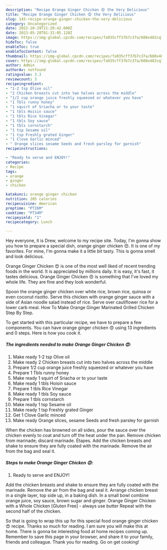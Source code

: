 ```yaml
---
description: "Recipe Orange Ginger Chicken 😍 the Very Delicious"
title: "Recipe Orange Ginger Chicken 😍 the Very Delicious"
slug: 143-recipe-orange-ginger-chicken-the-very-delicious
category: Uncategorized
date: 2022-10-29T21:29:42.600Z
date: 2023-05-28T01:31:05.120Z
image: https://img-global.cpcdn.com/recipes/fa935cff37b7c37a/680x482cq70/orange-ginger-chicken-recipe-main-photo.jpg
hideToc: false
enableToc: true
enableTocContent: false
thumbnail: https://img-global.cpcdn.com/recipes/fa935cff37b7c37a/680x482cq70/orange-ginger-chicken-recipe-main-photo.jpg
cover: https://img-global.cpcdn.com/recipes/fa935cff37b7c37a/680x482cq70/orange-ginger-chicken-recipe-main-photo.jpg
author: Admin
authorAv: notfound
ratingvalue: 3.3
reviewcount: 3
recipeingredient:
- "1-2 tsp Olive oil"
- "2 Chicken breasts cut into two halves across the middle"
- "1/2 cup orange juice freshly squeezed or whatever you have"
- "1 Tbls runny honey"
- "1 squirt of Sriacha or to your taste"
- "1 tbls Hoisin sauce"
- "1 tbls Rice Vinegar"
- "1 tbls Soy sauce"
- "1 tbls cornstarch"
- "1 tsp Sesame oil"
- "1 tsp Freshly grated Ginger"
- "1 Clove Garlic minced"
- " Orange slices sesame Seeds and fresh parsley for garnish"
recipeinstructions:

- "Ready to serve and ENJOY!"
categories:
- Recipe
tags:
- orange
- ginger
- chicken

katakunci: orange ginger chicken 
nutrition: 285 calories
recipecuisine: American
preptime: "PT26M"
cooktime: "PT34M"
recipeyield: "1"
recipecategory: Lunch

---
```



Hey everyone, it is Drew, welcome to my recipe site. Today, I'm gonna show you how to prepare a special dish, orange ginger chicken 😍. It is one of my favorites. For mine, I'm gonna make it a little bit tasty. This is gonna smell and look delicious.

Orange Ginger Chicken 😍 is one of the most well liked of recent trending foods in the world. It is appreciated by millions daily. It is easy, it's fast, it tastes delicious. Orange Ginger Chicken 😍 is something that I've loved my whole life. They are fine and they look wonderful.

Spoon the orange ginger chicken over white rice, brown rice, quinoa or even coconut risotto. Serve this chicken with orange ginger sauce with a side of Asian noodle salad instead of rice. Serve over cauliflower rice for a lower carb meal. How To Make Orange Ginger Marinated Grilled Chicken Step By Step.


To get started with this particular recipe, we have to prepare a few components. You can have orange ginger chicken 😍 using 13 ingredients and 0 steps. Here is how you cook it.

<!--inarticleads1-->

##### The ingredients needed to make Orange Ginger Chicken 😍:

1. Make ready 1-2 tsp Olive oil
1. Make ready 2 Chicken breasts cut into two halves across the middle
1. Prepare 1/2 cup orange juice freshly squeezed or whatever you have
1. Prepare 1 Tbls runny honey
1. Make ready 1 squirt of Sriacha or to your taste
1. Make ready 1 tbls Hoisin sauce
1. Prepare 1 tbls Rice Vinegar
1. Make ready 1 tbls Soy sauce
1. Prepare 1 tbls cornstarch
1. Make ready 1 tsp Sesame oil
1. Make ready 1 tsp Freshly grated Ginger
1. Get 1 Clove Garlic minced
1. Make ready  Orange slices, sesame Seeds and fresh parsley for garnish


When the chicken has browned on all sides, pour the sauce over the chicken evenly to coat and turn off the heat under the pan. Remove chicken from marinade; discard marinade. Étapes. Add the chicken breasts and shake to ensure they are fully coated with the marinade. Remove the air from the bag and seal it. 

<!--inarticleads2-->

##### Steps to make Orange Ginger Chicken 😍:


1. Ready to serve and ENJOY!

Add the chicken breasts and shake to ensure they are fully coated with the marinade. Remove the air from the bag and seal it. Arrange chicken breast in a single layer, top side up, in a baking dish. In a small bowl combine orange juice, soy sauce, brown sugar and ginger. Orange Ginger Chicken with a Whole Chicken [Gluten Free] - always use butter Repeat with the second half of the chicken. 

So that is going to wrap this up for this special food orange ginger chicken 😍 recipe. Thanks so much for reading. I am sure you will make this at home. There is gonna be interesting food at home recipes coming up. Remember to save this page in your browser, and share it to your family, friends and colleague. Thank you for reading. Go on get cooking!
